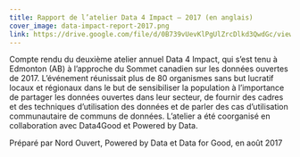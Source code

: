 ```yaml
---
title: Rapport de l’atelier Data 4 Impact – 2017 (en anglais)
cover_image: data-impact-report-2017.png
link: https://drive.google.com/file/d/0B739vUevKlPgUlZrcDlkd3QwdGc/view
---
```

Compte rendu du deuxième atelier annuel Data 4 Impact, qui s’est tenu à Edmonton (AB) à l’approche du Sommet canadien sur les données ouvertes de 2017. L’événement réunissait plus de 80 organismes sans but lucratif locaux et régionaux dans le but de sensibiliser la population à l’importance de partager les données ouvertes dans leur secteur, de fournir des cadres et des techniques d’utilisation des données et de parler des cas d’utilisation communautaire de communs de données. L’atelier a été coorganisé en collaboration avec Data4Good et Powered by Data.

Préparé par Nord Ouvert, Powered by Data et Data for Good, en août 2017
